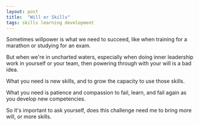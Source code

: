 ```yaml
---
layout: post
title:  "Will or Skills"
tags: skills learning development
---
```


Sometimes willpower is what we need to succeed, like when training for a marathon or studying for an exam.

But when we're in uncharted waters, especially when doing inner leadership work in yourself or your team, then powering through with your will is a bad idea.

What you need is new skills, and to grow the capacity to use those skills. 

What you need is patience and compassion to fail, learn, and fail again as you develop new competencies.

So it's important to ask yourself, does this challenge need me to bring more will, or more skills. 

